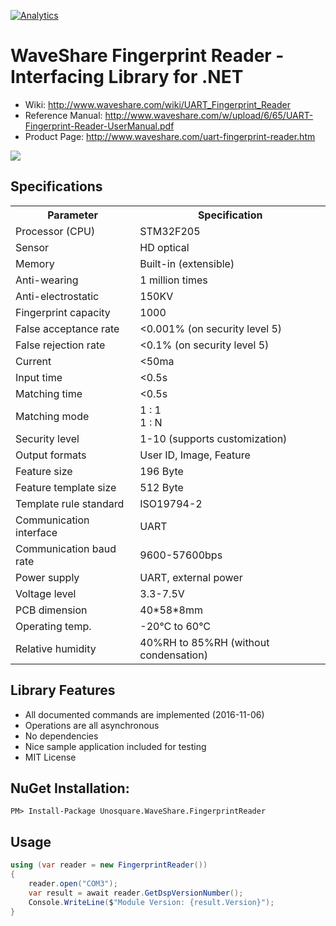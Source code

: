 [![Analytics](https://ga-beacon.appspot.com/UA-8535255-2/unosquare/wsfingerprint/)](https://github.com/igrigorik/ga-beacon)

# WaveShare Fingerprint Reader - Interfacing Library for .NET

* Wiki: http://www.waveshare.com/wiki/UART_Fingerprint_Reader
* Reference Manual: http://www.waveshare.com/w/upload/6/65/UART-Fingerprint-Reader-UserManual.pdf
* Product Page: http://www.waveshare.com/uart-fingerprint-reader.htm

<img src="http://www.waveshare.com/media/catalog/product/cache/1/image/560x560/9df78eab33525d08d6e5fb8d27136e95/u/a/uart-fingerprint-reader_l_1_2.jpg">

## Specifications

<table class="tabSty-1" width="600">
<tbody>
<tr><th><font size="3">Parameter</font></th><th><font size="3">Specification</font></th></tr>
<tr>
<td><font size="3">Processor (CPU)&nbsp;</font></td>
<td><font size="3">STM32F205</font></td>
</tr>
<tr>
<td><font size="3">Sensor</font></td>
<td><font size="3">HD optical</font></td>
</tr>
<tr>
<td><font size="3">Memory</font></td>
<td><font size="3">Built-in (extensible)</font></td>
</tr>
<tr>
<td><font size="3">Anti-wearing</font></td>
<td><font size="3">1 million times</font></td>
</tr>
<tr>
<td><font size="3">Anti-electrostatic</font></td>
<td><font size="3">150KV&nbsp;</font></td>
</tr>
<tr>
<td><font size="3">Fingerprint capacity</font></td>
<td><font size="3">1000</font></td>
</tr>
<tr>
<td><font size="3">False acceptance rate</font></td>
<td><font size="3">&lt;0.001% (on security level 5)&nbsp;</font></td>
</tr>
<tr>
<td><font size="3">False rejection rate</font></td>
<td><font size="3">&lt;0.1%&nbsp;(on security level 5)&nbsp;</font></td>
</tr>
<tr>
<td><font size="3">Current</font></td>
<td><font size="3">&lt;50ma&nbsp;</font></td>
</tr>
<tr>
<td><font size="3">Input time</font></td>
<td><font size="3">&lt;0.5s</font></td>
</tr>
<tr>
<td><font size="3">Matching time</font></td>
<td><font size="3">&lt;0.5s</font></td>
</tr>
<tr>
<td><font size="3">Matching mode</font></td>
<td><font size="3">1 : 1&nbsp;<br>1 : N&nbsp;</font></td>
</tr>
<tr>
<td><font size="3">Security level</font></td>
<td><font size="3">1-10 (supports customization)</font></td>
</tr>
<tr>
<td><font size="3">Output formats</font></td>
<td><font size="3">User ID, Image, Feature</font></td>
</tr>
<tr>
<td><font size="3">Feature size</font></td>
<td><font size="3">196 Byte</font></td>
</tr>
<tr>
<td><font size="3">Feature template size&nbsp;</font></td>
<td><font size="3">512 Byte&nbsp;</font></td>
</tr>
<tr>
<td><font size="3">Template rule standard</font></td>
<td><font size="3">ISO19794-2&nbsp;</font></td>
</tr>
<tr>
<td><font size="3">Communication interface</font></td>
<td><font size="3">UART</font></td>
</tr>
<tr>
<td><font size="3">Communication baud rate</font></td>
<td><font size="3">9600-57600bps</font></td>
</tr>
<tr>
<td><font size="3">Power supply</font></td>
<td><font size="3">UART, external power</font></td>
</tr>
<tr>
<td><font size="3">Voltage level</font></td>
<td><font size="3">3.3-7.5V&nbsp;</font></td>
</tr>
<tr>
<td><font size="3">PCB dimension</font></td>
<td><font size="3">40*58*8mm&nbsp;&nbsp;</font></td>
</tr>
<tr>
<td><font size="3">Operating temp.</font></td>
<td><font size="3">-20℃&nbsp;to 60℃</font></td>
</tr>
<tr>
<td><font size="3">Relative humidity</font></td>
<td><font size="3">40%RH to 85%RH (without condensation)</font></td>
</tr>
</tbody>
</table>

## Library Features
* All documented commands are implemented (2016-11-06)
* Operations are all asynchronous
* No dependencies
* Nice sample application included for testing
* MIT License

## NuGet Installation:

```
PM> Install-Package Unosquare.WaveShare.FingerprintReader
```

## Usage

```csharp
using (var reader = new FingerprintReader())
{
    reader.open("COM3");
    var result = await reader.GetDspVersionNumber();
    Console.WriteLine($"Module Version: {result.Version}");
}
```

